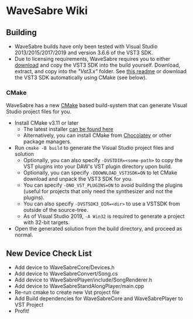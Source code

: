 # WaveSabre Wiki

## Building

- WaveSabre builds have only been tested with Visual Studio 2013/2015/2017/2019 and version 3.6.6 of the VST3 SDK.
- Due to licensing requirements, WaveSabre requires you to either [download](https://web.archive.org/web/20200502121517/https://www.steinberg.net/sdk_downloads/vstsdk366_27_06_2016_build_61.zip) and copy the VST3 SDK into the build yourself. Download, extract, and copy into the *"Vst3.x"* folder. See [this readme](https://github.com/logicomacorp/WaveSabre/blob/master/Vst3.x/README) or download the VST3 SDK automatically using CMake (see below).

### CMake

WaveSabre has a new [CMake](https://cmake.org/) based build-system that can generate Visual Studio project files for you.

- Install CMake v3.11 or later
  - The latest installer [can be found here](https://cmake.org/download/#latestbinary)
  - Alternatively, you can install CMake from [Chocolatey](https://chocolatey.org/) or other package managers.
- Run `cmake -B build` to generate the Visual Studio project files and solution
  - Optionally, you can also specify `-DVSTDIR=<some-path>` to copy the VST plugins into your DAW's VST plugin directory upon build.
  - Optionally, you can specify `-DDOWNLOAD_VST3SDK=ON` to let CMake download and unpack the VST3 SDK for you.
  - You can specify `-DNO_VST_PLUGINS=ON` to avoid building the plugins (useful for projects that only need the synthesizer and not the plugins).
  - You can also specify `-DVSTSDK3_DIR=<dir>` to use a VSTSDK from outside of the source-tree.
  - As of Visual Studio 2019, `-A Win32` is required to generate a project with 32-bit targets.
- Open the generated solution from the build directory, and proceed as normal.

## New Device Check List

- Add device to WaveSabreCore/Devices.h
- Add device to WaveSabreConvert/Song.cs
- Add device to WaveSabrePlayer/include/SongRenderer.h
- Add device to WaveSabreStandAlongPlayer/main.cpp
- Re-run cmake to create new Vst project file
- Add Build dependencies for WaveSabreCore and WaveSabrePlayer to VST Project
- Profit!
